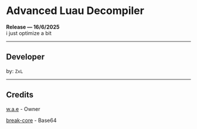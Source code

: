 # Advanced Luau Decompiler
**Release — 16/6/2025**  
i just optimize a bit

---

## Developer

by: `ZxL`

---

## Credits

[w.a.e](https://github.com/w-a-e/Advanced-Decompiler-V3) - Owner

[break-core](https://github.com/break-core) - Base64
